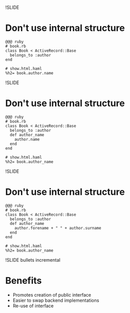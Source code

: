!SLIDE
# Don't use internal structure
    @@@ ruby
    # book.rb
    class Book < ActiveRecord::Base
      belongs_to :author
    end
    
    # show.html.haml
    %h2= book.author.name
    
!SLIDE
# Don't use internal structure
    @@@ ruby
    # book.rb
    class Book < ActiveRecord::Base
      belongs_to :author
      def author_name
        author.name
      end
    end

    # show.html.haml
    %h2= book.author_name
!SLIDE
# Don't use internal structure
    @@@ ruby
    # book.rb
    class Book < ActiveRecord::Base
      belongs_to :author
      def author_name
        author.forename + " " + author.surname
      end
    end

    # show.html.haml
    %h2= book.author_name
!SLIDE bullets incremental
# Benefits #
* Promotes creation of public interface
* Easier to swap backend implementations
* Re-use of interface
